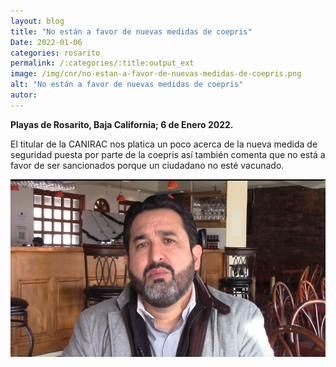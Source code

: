 ```yaml
---
layout: blog
title: "No están a favor de nuevas medidas de coepris"
Date: 2022-01-06
categories: rosarito
permalink: /:categories/:title:output_ext
image: /img/cnr/no-estan-a-favor-de-nuevas-medidas-de-coepris.png
alt: "No están a favor de nuevas medidas de coepris"
autor:
---
```


**Playas de Rosarito, Baja California; 6 de Enero 2022.** 

 El titular de la CANIRAC nos platica un poco acerca de la nueva medida de seguridad puesta por parte de la coepris así también comenta que no está a favor de ser sancionados porque un ciudadano no esté vacunado.

<div id="carouselExampleSlidesOnly" class="carousel slide" data-ride="carousel">
  <div class="carousel-inner">
    <div class="carousel-item active">
       <img class="d-block w-100" src="/img/cnr/no-estan-a-favor-de-nuevas-medidas-de-coepris.png" loading="lazy"  alt="No están a favor de nuevas medidas de coepris">
    </div>
  </div>
</div>